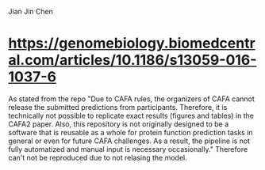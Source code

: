 Jian Jin Chen

# https://genomebiology.biomedcentral.com/articles/10.1186/s13059-016-1037-6  

As stated from the repo "Due to CAFA rules, the organizers of CAFA cannot release the submitted
predictions from participants. Therefore, it is technically not possible to
replicate exact results (figures and tables) in the CAFA2 paper. Also, this
repository is not originally designed to be a software that is reusable as a
whole for protein function prediction tasks in general or even for future
CAFA challenges. As a result, the pipeline is not fully automatized and
manual input is necessary occasionally." Therefore can't not be reproduced 
due to not relasing the model. 
